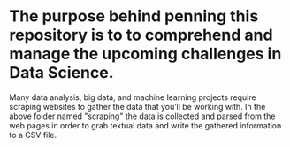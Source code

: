 # The purpose behind penning this repository is to to comprehend and manage the upcoming challenges in Data Science.
Many data analysis, big data, and machine learning projects require scraping websites to gather the data that you’ll be working with.
In the above folder named "scraping" the data is collected and parsed from the web pages in order to grab textual data and write the gathered information to a CSV file.
